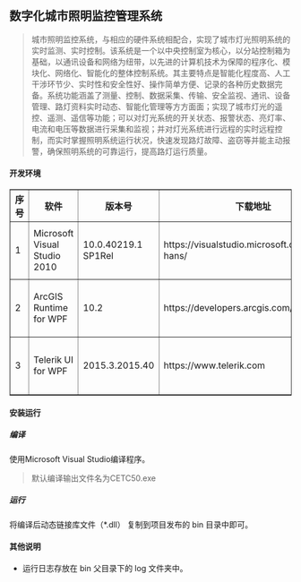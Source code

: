 ## 数字化城市照明监控管理系统

> 城市照明监控系统，与相应的硬件系统相配合，实现了城市灯光照明系统的实时监测、实时控制。该系统是一个以中央控制室为核心，以分站控制箱为基础，以通讯设备和网络为纽带，以先进的计算机技术为保障的程序化、模块化、网络化、智能化的整体控制系统。其主要特点是智能化程度高、人工干涉环节少、实时性和安全性好、操作简单方便、记录的各种历史数据完备。系统功能涵盖了测量、控制、数据采集、传输、安全监视、通讯、设备管理、路灯资料实时动态、智能化管理等方方面面；实现了城市灯光的遥控、遥测、遥信等功能；可以对灯光系统的开关状态、报警状态、亮灯率、电流和电压等数据进行采集和监视；并对灯光系统进行远程的实时远程控制，而实时掌握照明系统运行状况，快速发现路灯故障、盗窃等并能主动报警，确保照明系统的可靠运行，提高路灯运行质量。

#### 开发环境

<table border="1px" >
    <tr>
        <th>序号</th>
        <th>软件</th>
        <th>版本号</th>
        <th>下载地址</th>
        <th>版权</th>
    </tr>
    <tr>
        <td>1</td>
        <td>Microsoft Visual Studio 2010</td>
        <td>10.0.40219.1 SP1Rel</td>
        <td>https://visualstudio.microsoft.com/zh-hans/</td>
        <td>需要授权</td>
    </tr>
    <tr>
        <td>2</td>
        <td>ArcGIS Runtime for WPF</td>
        <td>10.2</td>
        <td>https://developers.arcgis.com/downloads/</td>
        <td>需要授权</td>
    </tr>
    <tr>
        <td>3</td>
        <td>Telerik UI for WPF</td>
        <td>2015.3.2015.40</td>
        <td>https://www.telerik.com</td>
        <td>需要授权</td>
    </tr>
</table>

#### 安装运行

##### 编译
使用Microsoft Visual Studio编译程序。
>默认编译输出文件名为CETC50.exe

##### 运行
将编译后动态链接库文件（*.dll） 复制到项目发布的 bin 目录中即可。

#### 其他说明

- 运行日志存放在 bin 父目录下的 log 文件夹中。
